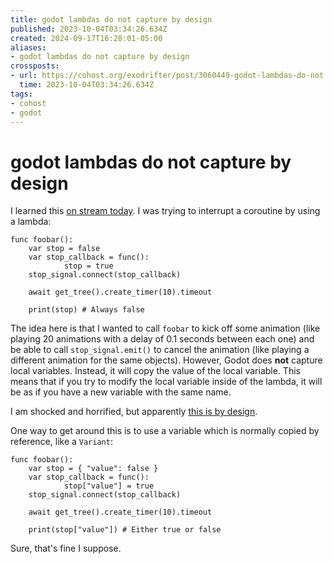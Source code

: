 ```yaml
---
title: godot lambdas do not capture by design
published: 2023-10-04T03:34:26.634Z
created: 2024-09-17T16:28:01-05:00
aliases:
- godot lambdas do not capture by design
crossposts:
- url: https://cohost.org/exodrifter/post/3060449-godot-lambdas-do-not
  time: 2023-10-04T03:34:26.634Z
tags:
- cohost
- godot
---
```


# godot lambdas do not capture by design

I learned this [on stream today](https://www.twitch.tv/videos/1942014923). I was trying to interrupt a coroutine by using a lambda:

```gdscript
func foobar():
    var stop = false
    var stop_callback = func():
            stop = true
    stop_signal.connect(stop_callback)

    await get_tree().create_timer(10).timeout

    print(stop) # Always false
```

The idea here is that I wanted to call `foobar` to kick off some animation (like playing 20 animations with a delay of 0.1 seconds between each one) and be able to call `stop_signal.emit()` to cancel the animation (like playing a different animation for the same objects). However, Godot does **not** capture local variables. Instead, it will copy the value of the local variable. This means that if you try to modify the local variable inside of the lambda, it will be as if you have a new variable with the same name.

I am shocked and horrified, but apparently [this is by design](https://github.com/godotengine/godot/issues/69014#issuecomment-1324017859).

One way to get around this is to use a variable which is normally copied by reference, like a `Variant`:

```gdscript
func foobar():
    var stop = { "value": false }
    var stop_callback = func():
            stop["value"] = true
    stop_signal.connect(stop_callback)

    await get_tree().create_timer(10).timeout

    print(stop["value"]) # Either true or false
```

Sure, that's fine I suppose.
